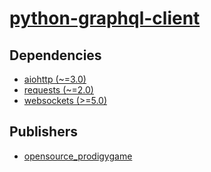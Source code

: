 # [python-graphql-client](https://pypi.org/project/python-graphql-client)

## Dependencies
- [aiohttp (~=3.0)](packages/a/aiohttp.md)
- [requests (~=2.0)](packages/r/requests.md)
- [websockets (>=5.0)](packages/w/websockets.md)



## Publishers
- [opensource_prodigygame](https://pypi.org/user/opensource_prodigygame)

